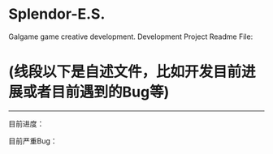 # Splendor-E.S.
Galgame game creative development.
Development Project Readme File:
# (线段以下是自述文件，比如开发目前进展或者目前遇到的Bug等)
-------------------------------------------------------------------------------------------
目前进度：

目前严重Bug：
